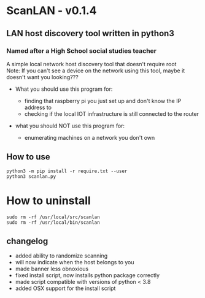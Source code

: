 # ScanLAN - v0.1.4
## LAN host discovery tool written in python3
### Named after a High School social studies teacher

A simple local network host discovery tool that doesn't require root\
Note: If you can't see a device on the network using this tool, maybe it
doesn't want you looking???

* What you should use this program for:
  - finding that raspberry pi you just set up and don't know the IP address to
  - checking if the local IOT infrastructure is still connected to the router

* what you should NOT use this program for:
  - enumerating machines on a network you don't own

## How to use
```
python3 -m pip install -r require.txt --user
python3 scanlan.py
```
# How to uninstall
```
sudo rm -rf /usr/local/src/scanlan
sudo rm -rf /usr/local/bin/scanlan
```

## changelog
- added ability to randomize scanning
- will now indicate when the host belongs to you
- made banner less obnoxious
- fixed install script, now installs python package correctly
- made script compatible with versions of python < 3.8
- added OSX support for the install script
